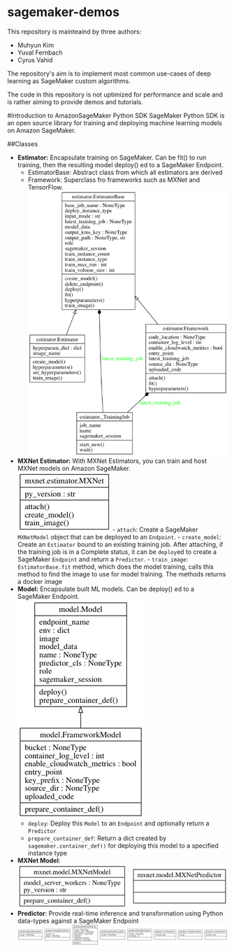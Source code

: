 # sagemaker-demos
This repository is mainteaind by three authors:

- Muhyun Kim
- Yuval Fernbach
- Cyrus Vahid

The repository's aim is to implement most common use-cases of deep learning as SageMaker custom algorithms.

The code in this repository is not uptimized for performance and scale and is rather aiming to provide demos and tutorials.

#Introduction to AmazonSageMaker Python SDK
SageMaker Python SDK is an open source library for training and deploying machine learning models on Amazon SageMaker.

##Classes
- **Estimator:** Encapsulate training on SageMaker. Can be fit() to run training, then the resulting model deploy() ed to a SageMaker Endpoint.  
	- EstimatorBase: Abstract class from which all estimators are derived
	- Framework: Superclass fro frameworks such as MXNet and TensorFlow.
![Estimator](docs/images/classes_est_base.png)
- **MXNet Estimator:** With MXNet Estimators, you can train and host MXNet models on Amazon SageMaker.  
	![MXNet Estimator](docs/images/classes_est_mx.png)
		- ``attach``: Create a SageMaker ``MXNetModel`` object that can be deployed to an ``Endpoint``.
		- ``create_model``: Create an ``Estimator`` bound to an existing training job. After attaching, if
        the training job is in a Complete status, it can be ``deploy``ed to create
        a SageMaker ``Endpoint`` and return a ``Predictor``.
		- ``train_image``: ``EstimatorBase.fit`` method, which does the model training, calls this method to find the image to use for model training. The methods returns a docker image
- **Model:** Encapsulate built ML models. Can be deploy() ed to a SageMaker Endpoint.   
![Model](docs/images/classes_model_base.png)
	- ``deploy``: Deploy this ``Model`` to an ``Endpoint`` and optionally return a ``Predictor``
	- ``prepare_container_def``: Return a dict created by ``sagemaker.container_def()`` for deploying this model to a specified instance type
- **MXNet Model**:  
	![MXNet Model](docs/images/classes_mdl_mx.png)
- **Predictor**: Provide real-time inference and transformation using Python data-types against a SageMaker Endpoint     
![Predictor](docs/images/classes_prd_base.png)